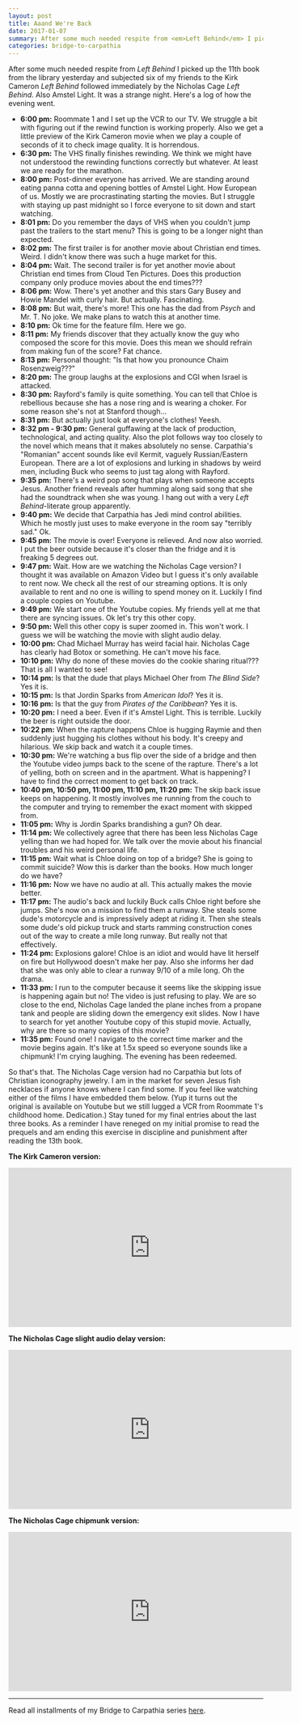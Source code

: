```yaml
---
layout: post
title: Aaand We're Back
date: 2017-01-07
summary: After some much needed respite from <em>Left Behind</em> I picked up the 11th book from the library yesterday and subjected six of my friends to the Kirk Cameron <em>Left Behind</em> followed immediately by the Nicholas Cage <em>Left Behind</em>. Also Amstel Light. It was a strange night...
categories: bridge-to-carpathia
---
```

After some much needed respite from <em>Left Behind</em> I picked up the 11th book from the library yesterday and subjected six of my friends to the Kirk Cameron <em>Left Behind</em> followed immediately by the Nicholas Cage <em>Left Behind</em>. Also Amstel Light. It was a strange night. Here's a log of how the evening went.

<ul>
<li><b>6:00 pm:</b> Roommate 1 and I set up the VCR to our TV. We struggle a bit with figuring out if the rewind function is working properly. Also we get a little preview of the Kirk Cameron movie when we play a couple of seconds of it to check image quality. It is horrendous.</li>
<li><b>6:30 pm:</b> The VHS finally finishes rewinding. We think we might have not understood the rewinding functions correctly but whatever. At least we are ready for the marathon.</li>
<li><b>8:00 pm:</b> Post-dinner everyone has arrived. We are standing around eating panna cotta and opening bottles of Amstel Light. How European of us. Mostly we are procrastinating starting the movies. But I struggle with staying up past midnight so I force everyone to sit down and start watching.</li>
<li><b>8:01 pm:</b> Do you remember the days of VHS when you couldn't jump past the trailers to the start menu? This is going to be a longer night than expected.</li>
<li><b>8:02 pm:</b> The first trailer is for another movie about Christian end times. Weird. I didn't know there was such a huge market for this.</li>
<li><b>8:04 pm:</b> Wait. The second trailer is for yet another movie about Christian end times from Cloud Ten Pictures. Does this production company only produce movies about the end times???</li>
<li><b>8:06 pm:</b> Wow. There's yet another and this stars Gary Busey and Howie Mandel with curly hair. But actually. Fascinating.</li>
<li><b>8:08 pm:</b> But wait, there's more! This one has the dad from <em>Psych</em> and Mr. T. No joke. We make plans to watch this at another time.</li>
<li><b>8:10 pm:</b> Ok time for the feature film. Here we go.</li>
<li><b>8:11 pm:</b> My friends discover that they actually know the guy who composed the score for this movie. Does this mean we should refrain from making fun of the score? Fat chance.
<li><b>8:13 pm:</b> Personal thought: "Is that how you pronounce Chaim Rosenzweig???"</li>
<li><b>8:20 pm:</b> The group laughs at the explosions and CGI when Israel is attacked.</li>
<li><b>8:30 pm:</b> Rayford's family is quite something. You can tell that Chloe is rebellious because she has a nose ring and is wearing a choker. For some reason she's not at Stanford though...</li>
<li><b>8:31 pm:</b> But actually just look at everyone's clothes! Yeesh.</li>
<li><b>8:32 pm - 9:30 pm:</b> General guffawing at the lack of production, technological, and acting quality. Also the plot follows way too closely to the novel which means that it makes absolutely no sense. Carpathia's "Romanian" accent sounds like evil Kermit, vaguely Russian/Eastern European. There are a lot of explosions and lurking in shadows by weird men, including Buck who seems to just tag along with Rayford. </li>
<li><b>9:35 pm:</b> There's a weird pop song that plays when someone accepts Jesus. Another friend reveals after humming along said song that she had the soundtrack when she was young. I hang out with a very <em>Left Behind</em>-literate group apparently.</li>
<li><b>9:40 pm:</b> We decide that Carpathia has Jedi mind control abilities. Which he mostly just uses to make everyone in the room say "terribly sad." Ok.</li>
<li><b>9:45 pm:</b> The movie is over! Everyone is relieved. And now also worried. I put the beer outside because it's closer than the fridge and it is freaking 5 degrees out.</li>
<li><b>9:47 pm:</b> Wait. How are we watching the Nicholas Cage version? I thought it was available on Amazon Video but I guess it's only available to rent now. We check all the rest of our streaming options. It is only available to rent and no one is willing to spend money on it. Luckily I find a couple copies on Youtube.</li>
<li><b>9:49 pm:</b> We start one of the Youtube copies. My friends yell at me that there are syncing issues. Ok let's try this other copy.</li>
<li><b>9:50 pm:</b> Well this other copy is super zoomed in. This won't work. I guess we will be watching the movie with slight audio delay.</li>
<li><b>10:00 pm:</b> Chad Michael Murray has weird facial hair. Nicholas Cage has clearly had Botox or something. He can't move his face.</li>
<li><b>10:10 pm:</b> Why do none of these movies do the cookie sharing ritual??? That is all I wanted to see!</li>
<li><b>10:14 pm:</b> Is that the dude that plays Michael Oher from <em>The Blind Side</em>? Yes it is.</li>
<li><b>10:15 pm:</b> Is that Jordin Sparks from <em>American Idol</em>? Yes it is.</li>
<li><b>10:16 pm:</b> Is that the guy from <em>Pirates of the Caribbean</em>? Yes it is.</li>
<li><b>10:20 pm:</b> I need a beer. Even if it's Amstel Light. This is terrible. Luckily the beer is right outside the door.</li>
<li><b>10:22 pm:</b> When the rapture happens Chloe is hugging Raymie and then suddenly just hugging his clothes without his body. It's creepy and hilarious. We skip back and watch it a couple times.</li>
<li><b>10:30 pm:</b> We're watching a bus flip over the side of a bridge and then the Youtube video jumps back to the scene of the rapture. There's a lot of yelling, both on screen and in the apartment. What is happening? I have to find the correct moment to get back on track.</li>
<li><b>10:40 pm, 10:50 pm, 11:00 pm, 11:10 pm, 11:20 pm:</b> The skip back issue keeps on happening. It mostly involves me running from the couch to the computer and trying to remember the exact moment with skipped from.</li>
<li><b>11:05 pm:</b> Why is Jordin Sparks brandishing a gun? Oh dear.</li>
<li><b>11:14 pm:</b> We collectively agree that there has been less Nicholas Cage yelling than we had hoped for. We talk over the movie about his financial troubles and his weird personal life.</li>
<li><b>11:15 pm:</b> Wait what is Chloe doing on top of a bridge? She is going to commit suicide? Wow this is darker than the books. How much longer do we have?</li>
<li><b>11:16 pm:</b> Now we have no audio at all. This actually makes the movie better.</li>
<li><b>11:17 pm:</b> The audio's back and luckily Buck calls Chloe right before she jumps. She's now on a mission to find them a runway. She steals some dude's motorcycle and is impressively adept at riding it. Then she steals some dude's old pickup truck and starts ramming construction cones out of the way to create a mile long runway. But really not that effectively.</li>
<li><b>11:24 pm:</b> Explosions galore! Chloe is an idiot and would have lit herself on fire but Hollywood doesn't make her pay. Also she informs her dad that she was only able to clear a runway 9/10 of a mile long. Oh the drama.</li>
<li><b>11:33 pm:</b> I run to the computer because it seems like the skipping issue is happening again but no! The video is just refusing to play. We are so close to the end, Nicholas Cage landed the plane inches from a propane tank and people are sliding down the emergency exit slides. Now I have to search for yet another Youtube copy of this stupid movie. Actually, why are there so many copies of this movie?</li>
<li><b>11:35 pm:</b> Found one! I navigate to the correct time marker and the movie begins again. It's like at 1.5x speed so everyone sounds like a chipmunk! I'm crying laughing. The evening has been redeemed.</li>
</ul>

So that's that. The Nicholas Cage version had no Carpathia but lots of Christian iconography jewelry. I am in the market for seven Jesus fish necklaces if anyone knows where I can find some. If you feel like watching either of the films I have embedded them below. (Yup it turns out the original is available on Youtube but we still lugged a VCR from Roommate 1's childhood home. Dedication.) Stay tuned for my final entries about the last three books. As a reminder I have reneged on my initial promise to read the prequels and am ending this exercise in discipline and punishment after reading the 13th book.

<b>The Kirk Cameron version:</b>
<iframe width="560" height="315" src="https://www.youtube.com/embed/k88NVL1AsMo" frameborder="0" allowfullscreen></iframe>

<b>The Nicholas Cage slight audio delay version:</b>
<iframe width="560" height="315" src="https://www.youtube.com/embed/_EXfM8fp0Nk" frameborder="0" allowfullscreen></iframe>

<b>The Nicholas Cage chipmunk version:</b>
<iframe width="560" height="315" src="https://www.youtube.com/embed/FR15o9qhb_U" frameborder="0" allowfullscreen></iframe>

<hr>
Read all installments of my Bridge to Carpathia series <a href="https://hsureads.github.io/category/bridge-to-carpathia/">here</a>.
